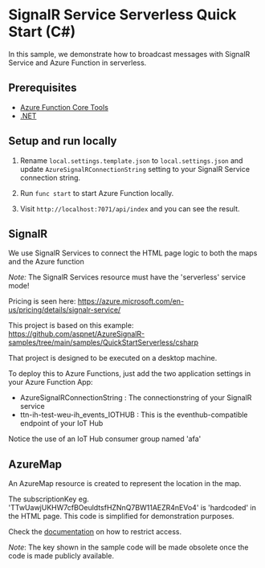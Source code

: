 # SignalR Service Serverless Quick Start (C#)

In this sample, we demonstrate how to broadcast messages with SignalR Service and Azure Function in serverless.

## Prerequisites

* [Azure Function Core Tools](https://review.docs.microsoft.com/azure/azure-functions/functions-run-local?tabs=windows%2Ccsharp%2Cbash&branch=pr-en-us-162554#v2)
* [.NET](https://dotnet.microsoft.com/download)

## Setup and run locally

1. Rename `local.settings.template.json` to `local.settings.json` and update `AzureSignalRConnectionString` setting to your SignalR Service connection string.

1. Run `func start` to start Azure Function locally.

1. Visit `http://localhost:7071/api/index` and you can see the result.


## SignalR

We use SignalR Services to connect the HTML page logic to both the maps and the Azure function

*Note:* The SignalR Services resource must have the 'serverless' service mode!

Pricing is seen here: https://azure.microsoft.com/en-us/pricing/details/signalr-service/

This project is based on this example: https://github.com/aspnet/AzureSignalR-samples/tree/main/samples/QuickStartServerless/csharp

That project is designed to be executed on a desktop machine.

To deploy this to Azure Functions, just add the two application settings in your Azure Function App:

- AzureSignalRConnectionString : The connectionstring of your SignalR service
- ttn-ih-test-weu-ih_events_IOTHUB : This is the eventhub-compatible endpoint of your IoT Hub

Notice the use of an IoT Hub consumer group named 'afa'


## AzureMap

An AzureMap resource is created to represent the location in the map.

The subscriptionKey eg. 'TTwUawjUKHW7cfBOeuldtsfHZNnQ7BW11AEZR4nEVo4' is 'hardcoded' in the HTML page. This code is simplified for demonstration purposes.

Check the [documentation](https://docs.microsoft.com/en-us/azure/azure-maps/azure-maps-authentication) on how to restrict access.

*Note*: The key shown in the sample code will be made obsolete once the code is made publicly available.

